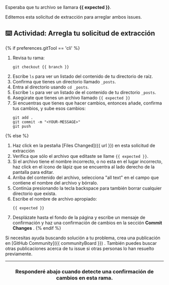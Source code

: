 Esperaba que tu archivo se llamara **{{ expected }}**.

Editemos esta solicitud de extracción para arreglar ambos issues.

## :keyboard: Actividad: Arregla tu solicitud de extracción

{% if preferences.gitTool == 'cli' %}
1. Revisa tu rama:
    ```shell
    git checkout {{ branch }}
    ```
1. Escribe `ls` para ver un listado del contenido de tu directorio de raíz.
1. Confirma que tienes un directorio llamado `_posts`.
1. Entra al directorio usando `cd _posts`.
1. Escribe `ls` para ver un listado de el contenido de tu directorio `_posts`.
1. Asegúrate que tienes un archivo llamado `{{ expected }}`
1. Si encuentras que tienes que hacer cambios, entonces añade, confirma tus cambios, y sube esos cambios:
    ```shell
    git add .
    git commit -m "<YOUR-MESSAGE>"
    git push
    ```
{% else %}
1. Haz click en la pestaña [Files Changed]({{ url }}) en esta solicitud de extracción
1. Verifica que sólo el archivo que editaste se llame `{{ expected }}`.
1. Si el archivo tiene el nombre incorrecto, o no esta en el lugar incorrecto, haz click en el ícono de lápiz que se encuentra al lado derecho de la pantalla para editar.
1. Arriba del contenido del archivo, selecciona "all text" en el campo que contiene el nombre del archivo y bórralo.
1. Continúa presionando la tecla backspace para también borrar cualquier directorio que exista.
1. Escribe el nombre de archivo apropiado:
    ```shell
    {{ expected }}
    ```
1. Desplázate hasta el fondo de la página y escribe un mensaje de confirmación y haz una confirmación de cambios en la sección **Commit Changes** .
{% endif %}

Si necesitas ayuda buscando solución a tu problema, crea una publicación en [GitHub Community]({{ communityBoard }}) . También puedes buscar otras publicaciones acerca de tu issue si otras personas lo han resuelto previamente.

<hr>
<h3 align="center">Responderé abajo cuando detecte una confirmación de cambios en esta rama.</h3>

